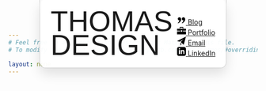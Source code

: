 ```yaml
---
# Feel free to add content and custom Front Matter to this file.
# To modify the layout, see https://jekyllrb.com/docs/themes/#overriding-theme-defaults

layout: none
---
```


<html lang="en">
	<head>
		<link
			rel="apple-touch-icon"
			sizes="180x180"
			href="/media/apple-touch-icon.png"
		/>
		<link
			rel="icon"
			type="image/png"
			sizes="32x32"
			href="/media/favicon-32x32.png"
		/>
		<link
			rel="icon"
			type="image/png"
			sizes="16x16"
			href="/media/favicon-16x16.png"
		/>
		<link rel="manifest" href="/media/site.webmanifest" />
		<meta charset="utf-8" />
		<meta name="viewport" content="width=device-width, initial-scale=1" />
		<title>Thomas Walichiewicz - Digital Product Designer</title>
		<link rel="stylesheet" type="text/css" href="/src/styles/index.css" />
		<script src="https://cdnjs.cloudflare.com/ajax/libs/matter-js/0.18.0/matter.min.js"></script>
        <script src="https://cdn.jsdelivr.net/npm/two.js@v0.7.0-stable.1/build/two.js"></script>
    </head>
    <body>
    	<div class="interactiveStuff" style="display: flex;align-items: end;position: absolute; text-align: left;width: 100%; z-index: 999;padding: 21px;left:0;right:0;margin-left:auto;margin-right:auto;top:0;bottom:0;margin-top:-3px;margin-bottom:auto;height:fit-content;border-radius: 0 0 12px 12px;max-width:fit-content;border: solid 1px rgba(0,0,0,0.2);">
            <h1 style="margin: 0;font-size: 6vw;font-family: sans-serif;line-height:84%;font-weight:100;margin-right:9px;">THOMAS<br/>DESIGN</h1>
            <div class="spacer" style="flex: 1;"></div>
            <div class="row">
                <a class="" href="https://www.thomas.design/blog/">
                    <div class="cube link">
                        <svg
                            clip-rule="evenodd"
                            fill-rule="evenodd"
                            height="18"
                            stroke-linejoin="round"
                            stroke-miterlimit="2"
                            viewBox="0 0 24 24"
                            width="18"
                            xmlns="http://www.w3.org/2000/svg"
                        >
                            <path
                                d="m2.699 20c-.411 0-.699-.312-.699-.662 0-.249.145-.516.497-.703 1.788-.947 3.858-4.226 3.858-6.248-3.016.092-4.326-2.582-4.326-4.258 0-2.006 1.738-4.129 4.308-4.129 3.241 0 4.83 2.547 4.83 5.307 0 5.981-6.834 10.693-8.468 10.693zm10.833 0c-.41 0-.699-.312-.699-.662 0-.249.145-.516.497-.703 1.788-.947 3.858-4.226 3.858-6.248-3.015.092-4.326-2.582-4.326-4.258 0-2.006 1.739-4.129 4.308-4.129 3.241 0 4.83 2.547 4.83 5.307 0 5.981-6.833 10.693-8.468 10.693z"
                                fill-rule="nonzero"
                            />
                        </svg>
                        <span>Blog</span>
                    </div>
                </a>
                <a class="" href="https://www.thomas.design/portfolio/">
                    <div class="cube link">
                        <svg
                            xmlns="http://www.w3.org/2000/svg"
                            width="18"
                            height="18"
                            viewBox="0 0 24 24"
                        >
                            <path
                                d="M9 6h-2v-2c0-1.104.896-2 2-2h6c1.104 0 2 .896 2 2v2h-2v-1.5c0-.276-.224-.5-.5-.5h-5c-.276 0-.5.224-.5.5v1.5zm7 6v2h8v8h-24v-8h8v-2h-8v-5h24v5h-8zm-2-1h-4v4h4v-4z"
                            />
                        </svg>
                        <span>Portfolio</span>
                    </div></a
                ><a class="" href="mailto:hey@thomas.design"
                    ><div class="cube link">
                        <svg
                            xmlns="http://www.w3.org/2000/svg"
                            width="18"
                            height="18"
                            viewBox="0 0 24 24"
                        >
                            <path
                                d="M24 0l-6 22-8.129-7.239 7.802-8.234-10.458 7.227-7.215-1.754 24-12zm-15 16.668v7.332l3.258-4.431-3.258-2.901z"
                            />
                        </svg>
                        <span>Email</span>
                    </div></a
                ><a class="" href="https://www.linkedin.com/in/twalichiewicz"
                    ><div class="cube link">
                        <svg
                            xmlns="http://www.w3.org/2000/svg"
                            width="18"
                            height="18"
                            viewBox="0 0 24 24"
                        >
                            <path
                                d="M19 0h-14c-2.761 0-5 2.239-5 5v14c0 2.761 2.239 5 5 5h14c2.762 0 5-2.239 5-5v-14c0-2.761-2.238-5-5-5zm-11 19h-3v-11h3v11zm-1.5-12.268c-.966 0-1.75-.79-1.75-1.764s.784-1.764 1.75-1.764 1.75.79 1.75 1.764-.783 1.764-1.75 1.764zm13.5 12.268h-3v-5.604c0-3.368-4-3.113-4 0v5.604h-3v-11h3v1.765c1.396-2.586 7-2.777 7 2.476v6.759z"
                            />
                        </svg>
                        <span>LinkedIn</span>
                    </div>
                </a>
            </div>
            <div style="position:absolute;background: rgba(255,255,255,0.96);filter: blur(1px);box-shadow: 0 12px 24px rgba(0,0,0,0.12);top:0;bottom:0;left:0;right:0;z-index:-1;border-radius: 12px;"></div>
        </div>
        <script>
          var vector = new Two.Vector();
          var entities = [];
          var mouse;
          var copy = [
            "Prototyping",
            "Branding",
            "Research",
            "Testing",
            "Strategy",
            "Analytics",
            "Art Direction",
            "MVP",
            "Product Design",
            "Visual Design",
            "Roadmap",
            "Data",
            "UX",
            "Coding",
          ];

          var two = new Two({
            type: Two.Types.canvas,
            fullscreen: true,
            autostart: true
          }).appendTo(document.body);

          var solver = Matter.Engine.create();
          solver.world.gravity.y = 1;

          var bounds = {
            length: 5000,
            thickness: 50,
            properties: {
              isStatic: true
            }
          };

          // bounds.top = createBoundary(bounds.length, bounds.thickness);
          bounds.left = createBoundary(bounds.thickness, bounds.length);
          bounds.right = createBoundary(bounds.thickness, bounds.length);
          bounds.bottom = createBoundary(bounds.length, bounds.thickness);

          Matter.World.add(solver.world, [
            /*bounds.top.entity,*/ bounds.left.entity,
            bounds.right.entity,
            bounds.bottom.entity
          ]);

          var defaultStyles = {
            size: two.width * 0.08,
            weight: 600,
            fill: "black",
            leading: two.width * 0.08 * 0.8,
            family: "Inter, sans-serif",
            alignment: "center",
            baseline: "baseline",
            margin: {
              top: 0,
              left: 0,
              right: 0,
              bottom: 0
            }
          };

          addSlogan();
          resize();
          mouse = addMouseInteraction();
          two.bind("resize", resize).bind("update", update);

          function addMouseInteraction() {
            // add mouse control
            var mouse = Matter.Mouse.create(document.body);
            var mouseConstraint = Matter.MouseConstraint.create(solver, {
              mouse: mouse,
              constraint: {
                stiffness: 0.2
              }
            });

            Matter.World.add(solver.world, mouseConstraint);

            return mouseConstraint;
          }

          function resize() {
            var length = bounds.length;
            var thickness = bounds.thickness;

            // vector.x = two.width / 2;
            // vector.y = - thickness / 2;
            // Matter.Body.setPosition(bounds.top.entity, vector);

            vector.x = -thickness / 2;
            vector.y = two.height / 2;
            Matter.Body.setPosition(bounds.left.entity, vector);

            vector.x = two.width + thickness / 2;
            vector.y = two.height / 2;
            Matter.Body.setPosition(bounds.right.entity, vector);

            vector.x = two.width / 2;
            vector.y = two.height + thickness / 2;
            Matter.Body.setPosition(bounds.bottom.entity, vector);

            var size;

            if (two.width < 480) {
              size = two.width * 0.12;
            } else if (two.width > 1080 && two.width < 1600) {
              size = two.width * 0.07;
            } else if (two.width > 1600) {
              size = two.width * 0.06;
            } else {
              size = two.width * 0.08;
            }

            var leading = size * 0.8;

            for (var i = 0; i < two.scene.children.length; i++) {
              var child = two.scene.children[i];

              if (!child.isWord) {
                continue;
              }

              var text = child.text;
              var rectangle = child.rectangle;
              var entity = child.entity;

              text.size = size;
              text.leading = leading;

              var rect = text.getBoundingClientRect(true);
              rectangle.width = rect.width;
              rectangle.height = rect.height;

              Matter.Body.scale(entity, 1 / entity.scale.x, 1 / entity.scale.y);
              Matter.Body.scale(entity, rect.width, rect.height);
              entity.scale.set(rect.width, rect.height);

              text.size = size / 1;
            }
          }

          function addSlogan() {
            var x = defaultStyles.margin.left;
            var y = -two.height; // Header offset

            for (var i = 0; i < copy.length; i++) {
              var word = copy[i];
              var group = new Two.Group();
              var text = new Two.Text("", 0, 0, defaultStyles);

              group.isWord = true;

              // Override default styles
              if (word.value) {
                text.value = word.value;

                for (var prop in word.styles) {
                  text[prop] = word.styles[prop];
                }
              } else {
                text.value = word;
              }

              var rect = text.getBoundingClientRect();
              var ox = x + rect.width / 2;
              var oy = y + rect.height / 2;

              var ca = x + rect.width;
              var cb = two.width;

              // New line
              if (ca >= cb) {
                x = defaultStyles.margin.left;
                y +=
                  defaultStyles.leading +
                  defaultStyles.margin.top +
                  defaultStyles.margin.bottom;

                ox = x + rect.width / 2;
                oy = y + rect.height / 2;
              }

              group.translation.x = ox;
              group.translation.y = oy;
              text.translation.y = 14;

              var rectangle = new Two.Rectangle(0, 0, rect.width, rect.height);
              // rectangle.fill = 'rgb(255, 50, 50)';
              rectangle.fill =
                "transparent";
              rectangle.noStroke();
              // rectangle.opacity = 0.75;
              rectangle.visible = true;

              var entity = Matter.Bodies.rectangle(ox, oy, 1, 1);
              Matter.Body.scale(entity, rect.width, rect.height);

              entity.scale = new Two.Vector(rect.width, rect.height);
              entity.object = group;
              entities.push(entity);

              x += rect.width + defaultStyles.margin.left + defaultStyles.margin.right;

              group.text = text;
              group.rectangle = rectangle;
              group.entity = entity;

              group.add(rectangle, text);
              two.add(group);
            }

            Matter.World.add(solver.world, entities);
          }

          function update(frameCount, timeDelta) {
            var allBodies = Matter.Composite.allBodies(solver.world);
            Matter.MouseConstraint.update(mouse, allBodies);
            Matter.MouseConstraint._triggerEvents(mouse);

            Matter.Engine.update(solver);

            for (var i = 0; i < entities.length; i++) {
              var entity = entities[i];
              entity.object.position.copy(entity.position);
              entity.object.rotation = entity.angle;
            }
          }

          function createBoundary(width, height) {
            var rectangle = two.makeRectangle(0, 0, width, height);
            rectangle.visible = false;

            rectangle.entity = Matter.Bodies.rectangle(
              0,
              0,
              width,
              height,
              bounds.properties
            );
            rectangle.entity.position = rectangle.position;

            return rectangle;
          }
    	</script>
    </body>

</html>
